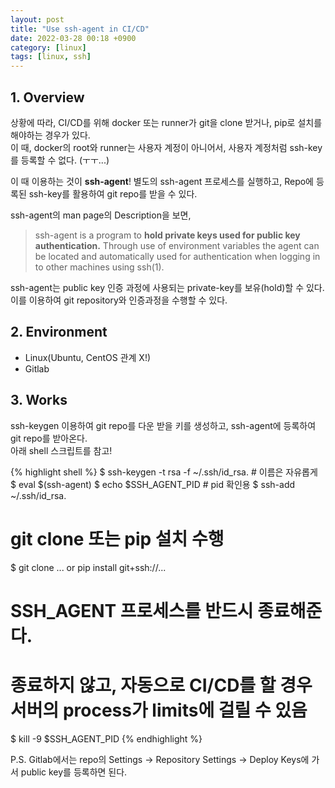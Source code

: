 ```yaml
---
layout: post
title: "Use ssh-agent in CI/CD"
date: 2022-03-28 00:18 +0900
category: [linux]
tags: [linux, ssh]
---
```


## 1. Overview

상황에 따라, CI/CD를 위해 docker 또는 runner가 git을 clone 받거나, pip로 설치를 해야하는 경우가 있다.  
이 때, docker의 root와 runner는 사용자 계정이 아니어서, 사용자 계정처럼 ssh-key를 등록할 수 없다. (ㅜㅜ...)

이 때 이용하는 것이 **ssh-agent**!
별도의 ssh-agent 프로세스를 실행하고, Repo에 등록된 ssh-key를 활용하여 git repo를 받을 수 있다.

ssh-agent의 man page의 Description을 보면,
>ssh-agent is a program to **hold private keys used for public key authentication.** Through use of environment variables the agent can be located and automatically used for authentication when logging in to other machines using ssh(1).

ssh-agent는 public key 인증 과정에 사용되는 private-key를 보유(hold)할 수 있다. 이를 이용하여 git repository와 인증과정을 수행할 수 있다.

## 2. Environment

* Linux(Ubuntu, CentOS 관계 X!)
* Gitlab

## 3. Works

ssh-keygen 이용하여 git repo를 다운 받을 키를 생성하고, ssh-agent에 등록하여 git repo를 받아온다.  
아래 shell 스크립트를 참고!  

{% highlight shell %}
$ ssh-keygen -t rsa -f ~/.ssh/id_rsa.<repo>  # 이름은 자유롭게
$ eval $(ssh-agent)
$ echo $SSH_AGENT_PID  # pid 확인용
$ ssh-add ~/.ssh/id_rsa.<repo>
# git clone 또는 pip 설치 수행
$ git clone ... or pip install git+ssh://...

# SSH_AGENT 프로세스를 반드시 종료해준다.
# 종료하지 않고, 자동으로 CI/CD를 할 경우 서버의 process가 limits에 걸릴 수 있음
$ kill -9 $SSH_AGENT_PID
{% endhighlight %}

P.S. Gitlab에서는 repo의 Settings -> Repository Settings -> Deploy Keys에 가서 public key를 등록하면 된다.
